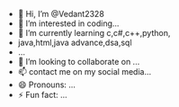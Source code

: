 - 👋 Hi, I’m @Vedant2328
- 👀 I’m interested in coding...
- 🌱 I’m currently learning c,c#,c++,python,
- java,html,java advance,dsa,sql
- ...
- 💞️ I’m looking to collaborate on ...
- 📫 contact me on my social media...
- 😄 Pronouns: ...
- ⚡ Fun fact: ...

<!---
Vedant2328/Vedant2328 is a ✨ special ✨ repository because its `README.md` (this file) appears on your GitHub profile.
You can click the Preview link to take a look at your changes.
--->
